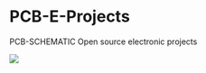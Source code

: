 # PCB-E-Projects
PCB-SCHEMATIC
Open source electronic projects

![](images/filenamegithub-logo.png)
